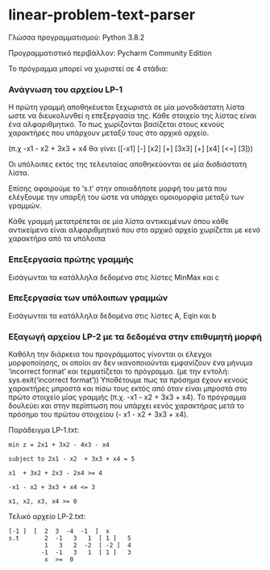# linear-problem-text-parser

Γλώσσα προγραμματισμού: Python 3.8.2

Προγραμματιστικό περιβάλλον: Pycharm Community Edition

Το πρόγραμμα μπορεί να χωριστεί σε 4 στάδια:

### Ανάγνωση του αρχείου LP-1
Η πρώτη γραμμή αποθηκέυεται ξεχωριστά σε μία μονοδιάστατη λίστα ωστε να διευκολυνθεί η επεξεργασία της. Κάθε στοιχείο της λίστας είναι ένα αλφαριθμητικό. Το πως χωρίζονται βασίζεται στους κενούς χαρακτήρες που υπάρχουν μεταξύ τους στο αρχικό αρχείο.

(π.χ -x1 - x2 + 3x3 + x4 θα γίνει ([-x1] [-] [x2] [+] [3x3] [+] [x4] [<=] [3]))

Οι υπόλοιπες εκτός της τελευταίας αποθηκεύονται σε μία δισδιάστατη λίστα.

Επίσης αφαιρούμε το ‘s.t’ στην οποιαδήποτε μορφή του μετά που ελέγξουμε την υπαρξή του ώστε να υπάρχει ομοιομορφία μεταξύ των γραμμών.

Κάθε γραμμή μετατρέπεται σε μία λίστα αντικειμένων όπου κάθε αντικείμενο είναι αλφαριθμητικό που στο αρχικό αρχείο χωρίζεται με κενό χαρακτήρα από τα υπόλοιπα

### Επεξεργασία πρώτης γραμμής
Εισάγωνται τα κατάλληλα δεδομένα στις λίστες MinMax και c

### Επεξεργασία των υπόλοιπων γραμμών
Εισάγωνται τα κατάλληλα δεδομένα στις λίστες A, Eqin και b

### Εξαγωγή αρχείου LP-2 με τα δεδομένα στην επιθυμητή μορφή
Καθόλη την διάρκεια του προγράμματος γίνονται οι έλεγχοι μορφοποίησης, οι οποίοι αν δεν ικανοποιούνται εμφανίζουν ένα μήνυμα ‘incorrect format’ και τερματίζεται το πρόγραμμα. 
(με την εντολή: sys.exit(‘incorrect format’))
Υποθέτουμε πως τα πρόσημα έχουν κενούς χαρακτήρες μπροστά και πίσω τους εκτός από όταν είναι μπροστά στο πρώτο στοιχείο μίας γραμμής (π.χ. -x1 - x2 + 3x3 + x4). Το πρόγραμμα δουλεύει και στην περίπτωση που υπάρχει κενός χαρακτήρας μετά το πρόσημο του πρώτου στοιχείου
(- x1 - x2 + 3x3 + x4).


Παράδειγμα LP-1.txt:
```
min z = 2x1 + 3x2 - 4x3 - x4

subject to 2x1 - x2  + 3x3 + x4 = 5

x1  + 3x2 + 2x3 - 2x4 >= 4

-x1 - x2 + 3x3 + x4 <= 3

x1, x2, x3, x4 >= 0
```

Τελικό αρχείο LP-2.txt:
```
[-1 ]  [  2  3  -4  -1  ]  x 
s.t       2  -1   3   1  [ 1 ]   5
          1   3   2  -2  [ -2 ]  4
         -1  -1   3   1  [ 1 ]   3
          x  >=  0
```
